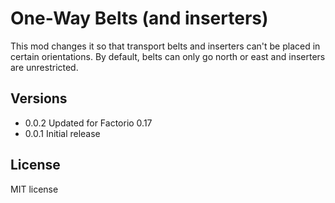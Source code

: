 # One-Way Belts (and inserters)

This mod changes it so that transport belts and inserters can't be placed in
certain orientations. By default, belts can only go north or east and inserters
are unrestricted.

## Versions
 * 0.0.2 Updated for Factorio 0.17
 * 0.0.1 Initial release

## License

MIT license

